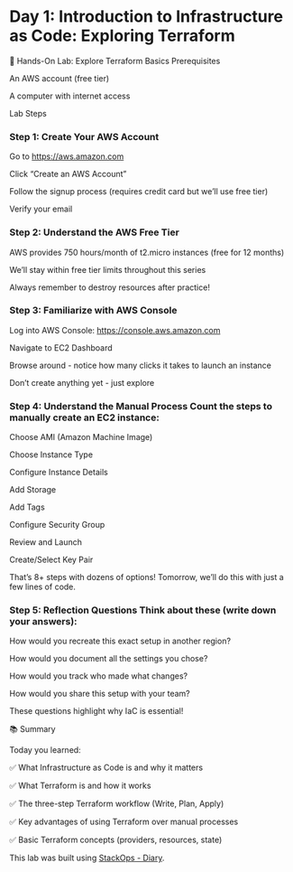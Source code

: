 # Day 1: Introduction to Infrastructure as Code: Exploring Terraform

🧪 Hands-On Lab: Explore Terraform Basics
Prerequisites

An AWS account (free tier)

A computer with internet access

Lab Steps

### Step 1: Create Your AWS Account

Go to https://aws.amazon.com

Click “Create an AWS Account”

Follow the signup process (requires credit card but we’ll use free tier)

Verify your email

### Step 2: Understand the AWS Free Tier

AWS provides 750 hours/month of t2.micro instances (free for 12 months)

We’ll stay within free tier limits throughout this series

Always remember to destroy resources after practice!

### Step 3: Familiarize with AWS Console

Log into AWS Console: https://console.aws.amazon.com

Navigate to EC2 Dashboard

Browse around - notice how many clicks it takes to launch an instance

Don’t create anything yet - just explore

### Step 4: Understand the Manual Process Count the steps to manually create an EC2 instance:

Choose AMI (Amazon Machine Image)

Choose Instance Type

Configure Instance Details

Add Storage

Add Tags

Configure Security Group

Review and Launch

Create/Select Key Pair

That’s 8+ steps with dozens of options! Tomorrow, we’ll do this with just a few lines of code.

### Step 5: Reflection Questions Think about these (write down your answers):

How would you recreate this exact setup in another region?

How would you document all the settings you chose?

How would you track who made what changes?

How would you share this setup with your team?

These questions highlight why IaC is essential!

📚 Summary

Today you learned:

✅ What Infrastructure as Code is and why it matters

✅ What Terraform is and how it works

✅ The three-step Terraform workflow (Write, Plan, Apply)

✅ Key advantages of using Terraform over manual processes

✅ Basic Terraform concepts (providers, resources, state)


This lab was built using [StackOps - Diary](https://stackopsdiary.site/day-1-introduction-to-infrastructure-as-code-exploring-terraform).